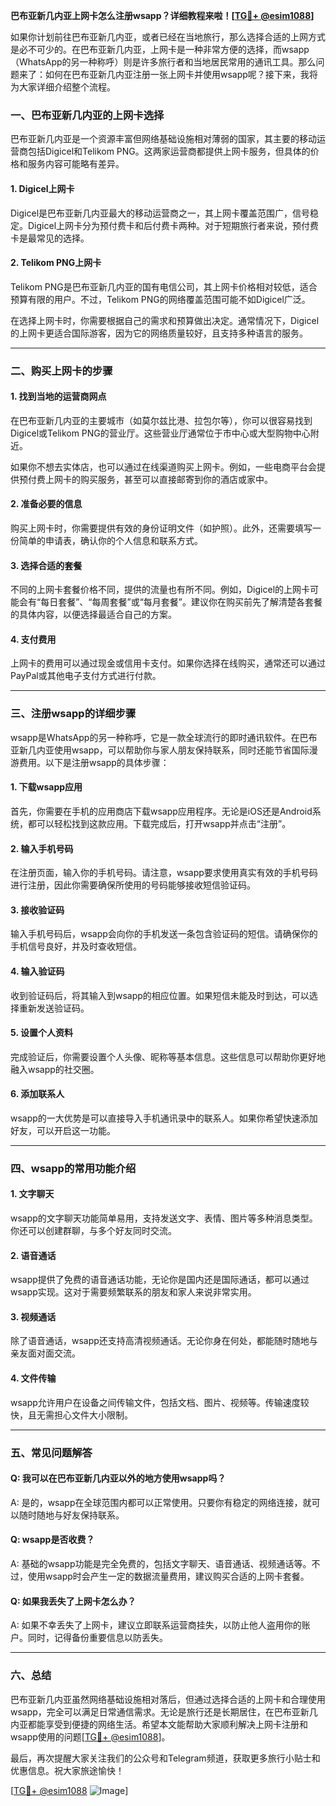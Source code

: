 **巴布亚新几内亚上网卡怎么注册wsapp？详细教程来啦！[[TG💪+ @esim1088](https://t.me/s/esim1088)]**

如果你计划前往巴布亚新几内亚，或者已经在当地旅行，那么选择合适的上网方式是必不可少的。在巴布亚新几内亚，上网卡是一种非常方便的选择，而wsapp（WhatsApp的另一种称呼）则是许多旅行者和当地居民常用的通讯工具。那么问题来了：如何在巴布亚新几内亚注册一张上网卡并使用wsapp呢？接下来，我将为大家详细介绍整个流程。

### 一、巴布亚新几内亚的上网卡选择

巴布亚新几内亚是一个资源丰富但网络基础设施相对薄弱的国家，其主要的移动运营商包括Digicel和Telikom PNG。这两家运营商都提供上网卡服务，但具体的价格和服务内容可能略有差异。

#### 1. Digicel上网卡
Digicel是巴布亚新几内亚最大的移动运营商之一，其上网卡覆盖范围广，信号稳定。Digicel上网卡分为预付费卡和后付费卡两种。对于短期旅行者来说，预付费卡是最常见的选择。

#### 2. Telikom PNG上网卡
Telikom PNG是巴布亚新几内亚的国有电信公司，其上网卡价格相对较低，适合预算有限的用户。不过，Telikom PNG的网络覆盖范围可能不如Digicel广泛。

在选择上网卡时，你需要根据自己的需求和预算做出决定。通常情况下，Digicel的上网卡更适合国际游客，因为它的网络质量较好，且支持多种语言的服务。

---

### 二、购买上网卡的步骤

#### 1. 找到当地的运营商网点
在巴布亚新几内亚的主要城市（如莫尔兹比港、拉包尔等），你可以很容易找到Digicel或Telikom PNG的营业厅。这些营业厅通常位于市中心或大型购物中心附近。

如果你不想去实体店，也可以通过在线渠道购买上网卡。例如，一些电商平台会提供预付费上网卡的购买服务，甚至可以直接邮寄到你的酒店或家中。

#### 2. 准备必要的信息
购买上网卡时，你需要提供有效的身份证明文件（如护照）。此外，还需要填写一份简单的申请表，确认你的个人信息和联系方式。

#### 3. 选择合适的套餐
不同的上网卡套餐价格不同，提供的流量也有所不同。例如，Digicel的上网卡可能会有“每日套餐”、“每周套餐”或“每月套餐”。建议你在购买前先了解清楚各套餐的具体内容，以便选择最适合自己的方案。

#### 4. 支付费用
上网卡的费用可以通过现金或信用卡支付。如果你选择在线购买，通常还可以通过PayPal或其他电子支付方式进行付款。

---

### 三、注册wsapp的详细步骤

wsapp是WhatsApp的另一种称呼，它是一款全球流行的即时通讯软件。在巴布亚新几内亚使用wsapp，可以帮助你与家人朋友保持联系，同时还能节省国际漫游费用。以下是注册wsapp的具体步骤：

#### 1. 下载wsapp应用
首先，你需要在手机的应用商店下载wsapp应用程序。无论是iOS还是Android系统，都可以轻松找到这款应用。下载完成后，打开wsapp并点击“注册”。

#### 2. 输入手机号码
在注册页面，输入你的手机号码。请注意，wsapp要求使用真实有效的手机号码进行注册，因此你需要确保所使用的号码能够接收短信验证码。

#### 3. 接收验证码
输入手机号码后，wsapp会向你的手机发送一条包含验证码的短信。请确保你的手机信号良好，并及时查收短信。

#### 4. 输入验证码
收到验证码后，将其输入到wsapp的相应位置。如果短信未能及时到达，可以选择重新发送验证码。

#### 5. 设置个人资料
完成验证后，你需要设置个人头像、昵称等基本信息。这些信息可以帮助你更好地融入wsapp的社交圈。

#### 6. 添加联系人
wsapp的一大优势是可以直接导入手机通讯录中的联系人。如果你希望快速添加好友，可以开启这一功能。

---

### 四、wsapp的常用功能介绍

#### 1. 文字聊天
wsapp的文字聊天功能简单易用，支持发送文字、表情、图片等多种消息类型。你还可以创建群聊，与多个好友同时交流。

#### 2. 语音通话
wsapp提供了免费的语音通话功能，无论你是国内还是国际通话，都可以通过wsapp实现。这对于需要频繁联系的朋友和家人来说非常实用。

#### 3. 视频通话
除了语音通话，wsapp还支持高清视频通话。无论你身在何处，都能随时随地与亲友面对面交流。

#### 4. 文件传输
wsapp允许用户在设备之间传输文件，包括文档、图片、视频等。传输速度较快，且无需担心文件大小限制。

---

### 五、常见问题解答

#### Q: 我可以在巴布亚新几内亚以外的地方使用wsapp吗？
A: 是的，wsapp在全球范围内都可以正常使用。只要你有稳定的网络连接，就可以随时随地与好友保持联系。

#### Q: wsapp是否收费？
A: 基础的wsapp功能是完全免费的，包括文字聊天、语音通话、视频通话等。不过，使用wsapp时会产生一定的数据流量费用，建议购买合适的上网卡套餐。

#### Q: 如果我丢失了上网卡怎么办？
A: 如果不幸丢失了上网卡，建议立即联系运营商挂失，以防止他人盗用你的账户。同时，记得备份重要信息以防丢失。

---

### 六、总结

巴布亚新几内亚虽然网络基础设施相对落后，但通过选择合适的上网卡和合理使用wsapp，完全可以满足日常通信需求。无论是旅行还是长期居住，在巴布亚新几内亚都能享受到便捷的网络生活。希望本文能帮助大家顺利解决上网卡注册和wsapp使用的问题[[TG💪+ @esim1088](https://t.me/s/esim1088)]。

最后，再次提醒大家关注我们的公众号和Telegram频道，获取更多旅行小贴士和优惠信息。祝大家旅途愉快！

[[TG💪+ @esim1088](https://t.me/s/esim1088) ![Image](https://i.postimg.cc/4NQfJmqS/Snipaste-2025-05-13-00-14-12.png)]